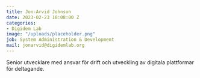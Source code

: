```yaml
---
title: Jon-Arvid Johnson
date: 2023-02-23 18:08:00 Z
categories:
- Digidem Lab
image: "/uploads/placeholder.png"
job: System Administration & Development
mail: jonarvid@digidemlab.org
---
```


Senior utvecklare med ansvar för drift och utveckling av digitala plattformar för deltagande.
